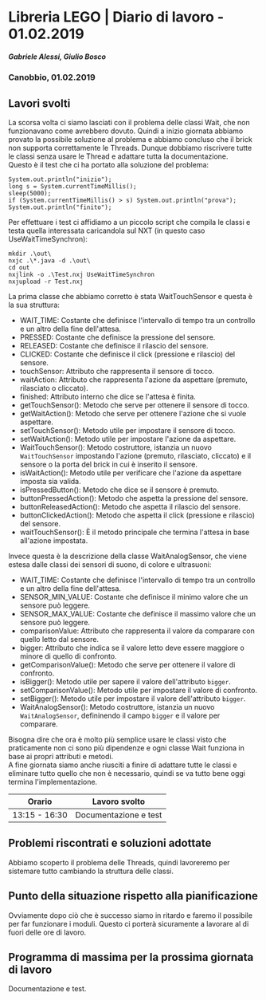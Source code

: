 # Libreria LEGO | Diario di lavoro - 01.02.2019
##### Gabriele Alessi, Giulio Bosco
### Canobbio, 01.02.2019

## Lavori svolti

La scorsa volta ci siamo lasciati con il problema delle classi Wait, che non funzionavano come avrebbero dovuto. Quindi a inizio giornata abbiamo provato la possibile soluzione al problema e abbiamo concluso che il brick non supporta correttamente le Threads. Dunque dobbiamo riscrivere tutte le classi senza usare le Thread e adattare tutta la documentazione.  
Questo è il test che ci ha portato alla soluzione del problema:
```
System.out.println("inizio");
long s = System.currentTimeMillis();
sleep(5000);
if (System.currentTimeMillis() > s) System.out.println("prova");
System.out.println("finito");
```
Per effettuare i test ci affidiamo a un piccolo script che compila le classi e testa quella interessata caricandola sul NXT (in questo caso UseWaitTimeSynchron):
```
mkdir .\out\
nxjc .\*.java -d .\out\
cd out
nxjlink -o .\Test.nxj UseWaitTimeSynchron
nxjupload -r Test.nxj
```
La prima classe che abbiamo corretto è stata WaitTouchSensor e questa è la sua struttura:
- WAIT_TIME: Costante che definisce l'intervallo di tempo tra un controllo e un altro della fine dell'attesa.
- PRESSED: Costante che definisce la pressione del sensore.
- RELEASED: Costante che definisce il rilascio del sensore.
- CLICKED: Costante che definisce il click (pressione e rilascio) del sensore.
- touchSensor: Attributo che rappresenta il sensore di tocco.
- waitAction: Attributo che rappresenta l'azione da aspettare (premuto, rilasciato o cliccato).
- finished: Attributo interno che dice se l'attesa è finita.
- getTouchSensor(): Metodo che serve per ottenere il sensore di tocco.
- getWaitAction(): Metodo che serve per ottenere l'azione che si vuole aspettare.
- setTouchSensor(): Metodo utile per impostare il sensore di tocco.
- setWaitAction(): Metodo utile per impostare l'azione da aspettare.
- WaitTouchSensor(): Metodo costruttore, istanzia un nuovo `WaitTouchSensor` impostando l'azione (premuto, rilasciato, cliccato) e il sensore o la porta del brick in cui è inserito il sensore.
- isWaitAction(): Metodo utile per verificare che l'azione da aspettare imposta sia valida.
- isPressedButton(): Metodo che dice se il sensore è premuto.
- buttonPressedAction(): Metodo che aspetta la pressione del sensore.
- buttonReleasedAction(): Metodo che aspetta il rilascio del sensore.
- buttonClickedAction(): Metodo che aspetta il click (pressione e rilascio) del sensore.
- waitTouchSensor(): È il metodo principale che termina l'attesa in base all'azione impostata.

Invece questa è la descrizione della classe WaitAnalogSensor, che viene estesa dalle classi dei sensori di suono, di colore e ultrasuoni:
- WAIT_TIME: Costante che definisce l'intervallo di tempo tra un controllo e un altro della fine dell'attesa.
- SENSOR_MIN_VALUE: Costante che definisce il minimo valore che un sensore può leggere.
- SENSOR_MAX_VALUE: Costante che definisce il massimo valore che un sensore può leggere.
- comparisonValue: Attributo che rappresenta il valore da comparare con quello letto dal sensore.
- bigger: Attributo che indica se il valore letto deve essere maggiore o minore di quello di confronto.
- getComparisonValue(): Metodo che serve per ottenere il valore di confronto.
- isBigger(): Metodo utile per sapere il valore dell'attributo `bigger`.
- setComparisonValue(): Metodo utile per impostare il valore di confronto.
- setBigger(): Metodo utile per impostare il valore dell'attributo `bigger`.
- WaitAnalogSensor(): Metodo costruttore, istanzia un nuovo `WaitAnalogSensor`, defininendo il campo `bigger` e il valore per comparare.

Bisogna dire che ora è molto più semplice usare le classi visto che praticamente non ci sono più dipendenze e ogni classe Wait funziona in base ai propri attributi e metodi.  
A fine giornata siamo anche riusciti a finire di adattare tutte le classi e eliminare tutto quello che non è necessario, quindi se va tutto bene oggi termina l'implementazione.

|Orario        |Lavoro svolto					|
|--------------|------------------------------	|
|13:15 - 16:30 |Documentazione e test|

##  Problemi riscontrati e soluzioni adottate
Abbiamo scoperto il problema delle Threads, quindi lavoreremo per sistemare tutto cambiando la struttura delle classi.

##  Punto della situazione rispetto alla pianificazione
Ovviamente dopo ciò che è successo siamo in ritardo e faremo il possibile per far funzionare i moduli. Questo ci porterà sicuramente a lavorare al di fuori delle ore di lavoro.

## Programma di massima per la prossima giornata di lavoro
Documentazione e test.
